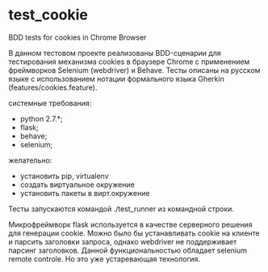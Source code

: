 test_cookie
===========

BDD tests for cookies in Chrome Browser

В данном тестовом проекте реализованы BDD-сценарии для тестирования механизма cookies в браузере Chrome c применением фреймворков Selenium (webdriver) и Behave.
Тесты описаны на русском языке с использованием нотации формального языка Gherkin (features/cookies.feature).

системные требования:
* python 2.7.*;
* flask;
* behave;
* selenium;

желательно:
* установить pip, virtualenv
* создать виртуальное окружение
* установить пакеты в вирт.окружение

Тесты запускаются командой ./test_runner из командной строки.

Микрофреймворк flask используется в качестве серверного решения для генерации cookie.
Можно было бы устанавливать cookie на клиенте и парсить заголовки запроса, однако webdriver не поддерживает парсинг заголовков. Данной функциональностью обладает selenium remote controle. Но это уже устаревающая технология.

